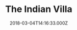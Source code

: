 ---
date: 2018-03-04T14:16:33.000Z
title: The Indian Villa
latitude: 52.03861791792948
longitude: 0.9654864770741227
category: checkin
---